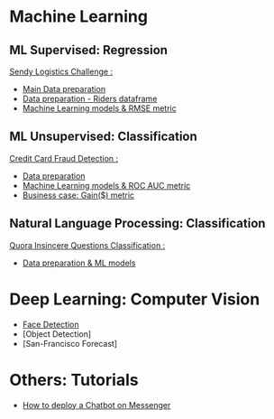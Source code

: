 # Machine Learning

## ML Supervised: Regression

[Sendy Logistics Challenge :](https://zindi.africa/competitions/sendy-logistics-challenge)

- [Main Data preparation](https://github.com/LouisonR/ML-notebooks/blob/master/Sendy-Logistic/Zindi_data_prep.ipynb)
- [Data preparation - Riders dataframe](https://github.com/LouisonR/ML-notebooks/blob/master/Sendy-Logistic/Zindi_riders.ipynb)
- [Machine Learning models & RMSE metric](https://github.com/LouisonR/ML-notebooks/blob/master/Sendy-Logistic/Zindi_ML_models.ipynb)

## ML Unsupervised: Classification

[Credit Card Fraud Detection :](https://www.kaggle.com/mlg-ulb/creditcardfraud)

- [Data preparation](https://github.com/LouisonR/ML-notebook/blob/master/Fraud-Detection/1-Data_preparation.ipynb)
- [Machine Learning models & ROC AUC metric](https://github.com/LouisonR/ML-notebook/blob/master/Fraud-Detection/2-ML_models.ipynb)
- [Business case: Gain($) metric](https://github.com/LouisonR/ML-notebook/blob/master/Fraud-Detection/3-Gain_metric.ipynb)

## Natural Language Processing: Classification

[Quora Insincere Questions Classification :](https://www.kaggle.com/c/quora-insincere-questions-classification)

- [Data preparation & ML models](https://github.com/LouisonR/ML-notebook/blob/master/Quora/Quora.ipynb)


# Deep Learning: Computer Vision

- [Face Detection](https://github.com/LouisonR/ML-notebook/blob/master/Computer-Vision/Face-Detection.ipynb)
- [Object Detection]
- [San-Francisco Forecast]


# Others: Tutorials

- [How to deploy a Chatbot on Messenger](https://github.com/LouisonR/ML-notebooks/blob/master/Chatbot/ChatBot%20-%20Messenger.ipynb)
